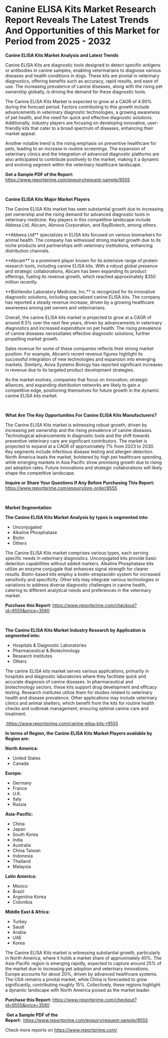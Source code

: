 <p><h1>Canine ELISA Kits Market Research Report Reveals The Latest Trends And Opportunities of this Market for Period from 2025 - 2032</h1></p><p><strong>Canine ELISA Kits Market Analysis and Latest Trends</strong></p>
<p><p>Canine ELISA Kits are diagnostic tools designed to detect specific antigens or antibodies in canine samples, enabling veterinarians to diagnose various diseases and health conditions in dogs. These kits are pivotal in veterinary diagnostics, offering benefits such as accuracy, rapid results, and ease of use. The increasing prevalence of canine diseases, along with the rising pet ownership globally, is driving the demand for these diagnostic tools.</p><p>The Canine ELISA Kits Market is expected to grow at a CAGR of 4.90% during the forecast period. Factors contributing to this growth include advancements in veterinary diagnostic technologies, a growing awareness of pet health, and the need for quick and effective diagnostic solutions. Additionally, industry players are focusing on developing innovative, user-friendly kits that cater to a broad spectrum of diseases, enhancing their market appeal. </p><p>Another notable trend is the rising emphasis on preventive healthcare for pets, leading to an increase in routine screenings. The expansion of veterinary clinics and the integration of advanced diagnostic platforms are also anticipated to contribute positively to the market, making it a dynamic and evolving segment within the veterinary healthcare landscape.</p></p>
<p><strong>Get a Sample PDF of the Report:&nbsp;</strong> <a href="https://www.reportprime.com/enquiry/request-sample/9555?utm_campaign=3178&utm_medium=2&utm_source=Github&utm_content=ia&utm_term=20032025&utm_id=canine-elisa-kits">https://www.reportprime.com/enquiry/request-sample/9555</a></p>
<p>&nbsp;</p>
<p><strong>Canine ELISA Kits Major Market Players</strong></p>
<p><p>The Canine ELISA Kits market has seen substantial growth due to increasing pet ownership and the rising demand for advanced diagnostic tools in veterinary medicine. Key players in this competitive landscape include Abbexa Ltd, Abcam, Abnova Corporation, and RayBiotech, among others.</p><p>**Abbexa Ltd** specializes in ELISA kits focused on various biomarkers for animal health. The company has witnessed strong market growth due to its niche products and partnerships with veterinary institutions, enhancing distribution channels.</p><p>**Abcam** is a prominent player known for its extensive range of protein research tools, including canine ELISA kits. With a robust global presence and strategic collaborations, Abcam has been expanding its product offerings, fueling its revenue growth, which reached approximately $350 million recently.</p><p>**BioVendor Laboratory Medicine, Inc.** is recognized for its innovative diagnostic solutions, including specialized canine ELISA kits. The company has reported a steady revenue increase, driven by a growing healthcare awareness among pet owners and veterinarians.</p><p>Overall, the canine ELISA kits market is projected to grow at a CAGR of around 6.5% over the next few years, driven by advancements in veterinary diagnostics and increased expenditure on pet health. The rising prevalence of canine diseases necessitates effective diagnostic solutions, further propelling market growth.</p><p>Sales revenue for some of these companies reflects their strong market position. For example, Abcam’s recent revenue figures highlight its successful integration of new technologies and expansion into emerging markets. Similarly, Aviva Systems Biology has reported significant increases in revenue due to its targeted product development strategies.</p><p>As the market evolves, companies that focus on innovation, strategic alliances, and expanding distribution networks are likely to gain a competitive edge, positioning themselves for future growth in the dynamic canine ELISA kits market.</p></p>
<p>&nbsp;</p>
<p><strong>What Are The Key Opportunities For Canine ELISA Kits Manufacturers?</strong></p>
<p><p>The Canine ELISA Kits market is witnessing robust growth, driven by increasing pet ownership and the rising prevalence of canine diseases. Technological advancements in diagnostic tools and the shift towards preventive veterinary care are significant contributors. The market is projected to expand at a CAGR of approximately 7% from 2023 to 2030. Key segments include infectious disease testing and allergen detection. North America leads the market, bolstered by high pet healthcare spending, while emerging markets in Asia Pacific show promising growth due to rising pet adoption rates. Future innovations and strategic collaborations will likely shape the competitive landscape.</p></p>
<p><strong>Inquire or Share Your Questions If Any Before Purchasing This Report:</strong> <a href="https://www.reportprime.com/enquiry/pre-order/9555?utm_campaign=3178&utm_medium=2&utm_source=Github&utm_content=ia&utm_term=20032025&utm_id=canine-elisa-kits">https://www.reportprime.com/enquiry/pre-order/9555</a></p>
<p>&nbsp;</p>
<p><strong>Market Segmentation</strong></p>
<p><strong>The Canine ELISA Kits Market Analysis by types is segmented into:</strong></p>
<p><ul><li>Unconjugated</li><li>Alkaline Phosphatase</li><li>Biotin</li><li>Others</li></ul></p>
<p><p>The Canine ELISA Kits market comprises various types, each serving specific needs in veterinary diagnostics. Unconjugated kits provide basic detection capabilities without added markers. Alkaline Phosphatase kits utilize an enzyme conjugate that enhances signal strength for clearer results. Biotin-based kits employ a biotin-streptavidin system for increased sensitivity and specificity. Other kits may integrate various technologies or variations to address diverse diagnostic challenges in canine health, catering to different analytical needs and preferences in the veterinary market.</p></p>
<p><strong>Purchase this Report:&nbsp;</strong><a href="https://www.reportprime.com/checkout?id=9555&price=3590&utm_campaign=3178&utm_medium=2&utm_source=Github&utm_content=ia&utm_term=20032025&utm_id=canine-elisa-kits">https://www.reportprime.com/checkout?id=9555&price=3590</a></p>
<p>&nbsp;</p>
<p><strong>The Canine ELISA Kits Market Industry Research by Application is segmented into:</strong></p>
<p><ul><li>Hospitals & Diagnostic Laboratories</li><li>Pharmaceutical & Biotechnology</li><li>Research Institutes</li><li>Others</li></ul></p>
<p><p>The canine ELISA kits market serves various applications, primarily in hospitals and diagnostic laboratories where they facilitate quick and accurate diagnosis of canine diseases. In pharmaceutical and biotechnology sectors, these kits support drug development and efficacy testing. Research institutes utilize them for studies related to veterinary health and disease prevalence. Other applications may include veterinary clinics and animal shelters, which benefit from the kits for routine health checks and outbreak management, ensuring optimal canine care and treatment.</p></p>
<p><a href="https://www.reportprime.com/canine-elisa-kits-r9555?utm_campaign=3178&utm_medium=2&utm_source=Github&utm_content=ia&utm_term=20032025&utm_id=canine-elisa-kits">&nbsp;https://www.reportprime.com/canine-elisa-kits-r9555</a></p>
<p><strong>In terms of Region, the Canine ELISA Kits Market Players available by Region are:</strong></p>
<p>
    <p> <strong> North America: </strong>
        <ul>
            <li>United States</li>
            <li>Canada</li>
        </ul>
        </p> 
    <p> <strong> Europe: </strong>
        <ul>
            <li>Germany</li>
            <li>France</li>
            <li>U.K.</li>
            <li>Italy</li>
            <li>Russia</li>
        </ul>
        </p> 
    <p> <strong> Asia-Pacific: </strong>
        <ul>
            <li>China</li>
            <li>Japan</li>
            <li>South Korea</li>
            <li>India</li>
            <li>Australia</li>
            <li>China Taiwan</li>
            <li>Indonesia</li>
            <li>Thailand</li>
            <li>Malaysia</li>
        </ul>
        </p> 
    <p> <strong> Latin America: </strong>
        <ul>
            <li>Mexico</li>
            <li>Brazil</li>
            <li>Argentina Korea</li>
            <li>Colombia</li>
        </ul>
        </p> 
    <p> <strong> Middle East & Africa: </strong>
        <ul>
            <li>Turkey</li>
            <li>Saudi</li>
            <li>Arabia</li>
            <li>UAE</li>
            <li>Korea</li>
        </ul>
    </p>
    </p>
<p><p>The Canine ELISA Kits market is witnessing substantial growth, particularly in North America, where it holds a market share of approximately 40%. The Asia-Pacific region is emerging rapidly, expected to capture around 25% of the market due to increasing pet adoption and veterinary innovations. Europe accounts for about 20%, driven by advanced healthcare systems. The USA remains a pivotal market, while China is forecasted to grow significantly, contributing roughly 15%. Collectively, these regions highlight a dynamic landscape with North America poised as the market leader.</p></p>
<p><strong>Purchase this Report: </strong><a href="https://www.reportprime.com/checkout?id=9555&price=3590&utm_campaign=3178&utm_medium=2&utm_source=Github&utm_content=ia&utm_term=20032025&utm_id=canine-elisa-kits">https://www.reportprime.com/checkout?id=9555&price=3590</a></p>
<p>&nbsp;<strong>Get a Sample PDF of the Report:&nbsp;&nbsp;</strong><a href="https://www.reportprime.com/enquiry/request-sample/9555?utm_campaign=3178&utm_medium=2&utm_source=Github&utm_content=ia&utm_term=20032025&utm_id=canine-elisa-kits">https://www.reportprime.com/enquiry/request-sample/9555</a></p>
<p><strong></strong></p>
<p>Check more reports on <a href="https://www.reportprime.com/?utm_campaign=3178&utm_medium=2&utm_source=Github&utm_content=ia&utm_term=20032025&utm_id=canine-elisa-kits">https://www.reportprime.com/</a></p>